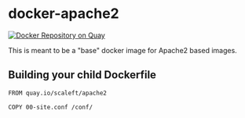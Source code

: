 # docker-apache2

[![Docker Repository on Quay](https://quay.io/repository/scaleft/apache2/status "Docker Repository on Quay")](https://quay.io/repository/scaleft/apache2)

This is meant to be a "base" docker image for Apache2 based images.

## Building your child Dockerfile

```sh
FROM quay.io/scaleft/apache2

COPY 00-site.conf /conf/
```